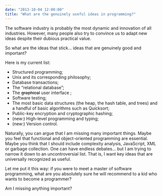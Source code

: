 ```yaml
---
date: "2013-10-04 12:00:00"
title: "What are the genuinely useful ideas in programming?"
---
```




The software industry is probably the most dynamic and innovation of all industries. However, many people also try to convince us to adapt new ideas despite their dubious practical value.

So what are the ideas that stick&hellip; ideas that are genuinely good and important?

Here is my current list:

- Structured programming;
- Unix and its corresponding philosophy;
- Database transactions;
- The &ldquo;relational database&rdquo;;
- The <del>graphical</del> user interface ;
- Software testing;
- The most basic data structures (the heap, the hash table, and trees) and a handful of basic algorithms such as Quicksort;
- Public-key encryption and cryptographic hashing;
- (new:) High-level programming and typing;
- (new:) Version control.


Naturally, you can argue that I am missing many important things. Maybe you feel that functional and object-oriented programming are essential. Maybe you think that I should include complexity analysis, JavaScript, XML or garbage collection. One can have endless debates&hellip; but I am trying to narrow it down to an uncontroversial list. That is, I want key ideas that are universally recognized as useful. 

Let me put it this way: if you were to meet a master of software programming, what are you absolutely sure he will recommend to a kid who wants to become a programmer?

Am I missing anything important?

